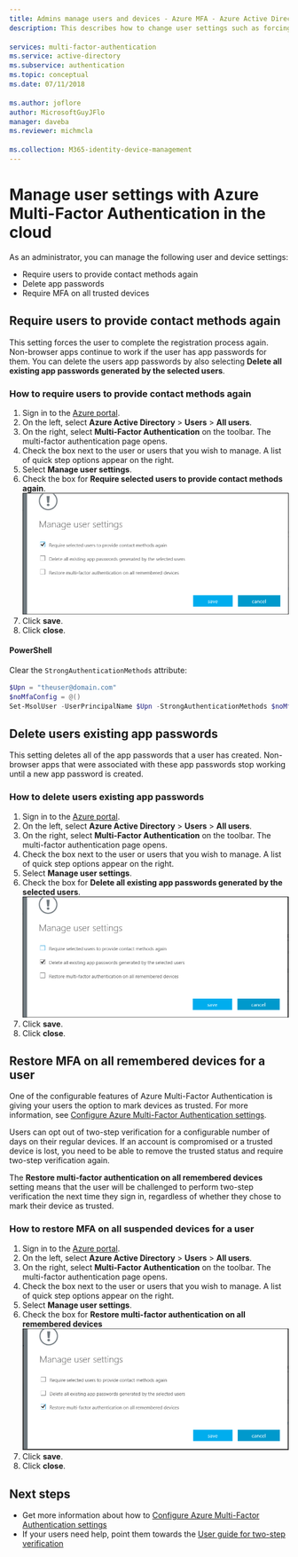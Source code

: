```yaml
---
title: Admins manage users and devices - Azure MFA - Azure Active Directory
description: This describes how to change user settings such as forcing the users to do the proof-up process again.

services: multi-factor-authentication
ms.service: active-directory
ms.subservice: authentication
ms.topic: conceptual
ms.date: 07/11/2018

ms.author: joflore
author: MicrosoftGuyJFlo
manager: daveba
ms.reviewer: michmcla

ms.collection: M365-identity-device-management
---
```

# Manage user settings with Azure Multi-Factor Authentication in the cloud

As an administrator, you can manage the following user and device settings:

* Require users to provide contact methods again
* Delete app passwords
* Require MFA on all trusted devices

## Require users to provide contact methods again

This setting forces the user to complete the registration process again. Non-browser apps continue to work if the user has app passwords for them.  You can delete the users app passwords by also selecting **Delete all existing app passwords generated by the selected users**.

### How to require users to provide contact methods again

1. Sign in to the [Azure portal](https://portal.azure.com).
2. On the left, select **Azure Active Directory** > **Users** > **All users**.
3. On the right, select **Multi-Factor Authentication** on the toolbar. The multi-factor authentication page opens.
4. Check the box next to the user or users that you wish to manage. A list of quick step options appear on the right.
5. Select **Manage user settings**.
6. Check the box for **Require selected users to provide contact methods again**.
   ![Require users to provide contact methods again](./media/howto-mfa-userdevicesettings/reproofup.png)
7. Click **save**.
8. Click **close**.

#### PowerShell
Clear the `StrongAuthenticationMethods` attribute:
```powershell
$Upn = "theuser@domain.com"
$noMfaConfig = @()
Set-MsolUser -UserPrincipalName $Upn -StrongAuthenticationMethods $noMfaConfig
```

## Delete users existing app passwords

This setting deletes all of the app passwords that a user has created. Non-browser apps that were associated with these app passwords stop working until a new app password is created.

### How to delete users existing app passwords

1. Sign in to the [Azure portal](https://portal.azure.com).
2. On the left, select **Azure Active Directory** > **Users** > **All users**.
3. On the right, select **Multi-Factor Authentication** on the toolbar. The multi-factor authentication page opens.
4. Check the box next to the user or users that you wish to manage. A list of quick step options appear on the right.
5. Select **Manage user settings**.
6. Check the box for **Delete all existing app passwords generated by the selected users**.
   ![Delete all existing app passwords](./media/howto-mfa-userdevicesettings/deleteapppasswords.png)
7. Click **save**.
8. Click **close**.

## Restore MFA on all remembered devices for a user

One of the configurable features of Azure Multi-Factor Authentication is giving your users the option to mark devices as trusted. For more information, see [Configure Azure Multi-Factor Authentication settings](howto-mfa-mfasettings.md#remember-multi-factor-authentication).

Users can opt out of two-step verification for a configurable number of days on their regular devices. If an account is compromised or a trusted device is lost, you need to be able to remove the trusted status and require two-step verification again.

The **Restore multi-factor authentication on all remembered devices** setting means that the user will be challenged to perform two-step verification the next time they sign in, regardless of whether they chose to mark their device as trusted.

### How to restore MFA on all suspended devices for a user

1. Sign in to the [Azure portal](https://portal.azure.com).
2. On the left, select **Azure Active Directory** > **Users** > **All users**.
3. On the right, select **Multi-Factor Authentication** on the toolbar. The multi-factor authentication page opens.
4. Check the box next to the user or users that you wish to manage. A list of quick step options appear on the right.
5. Select **Manage user settings**.
6. Check the box for **Restore multi-factor authentication on all remembered devices**
   ![Restore multi-factor authentication on all remembered devices](./media/howto-mfa-userdevicesettings/rememberdevices.png)
7. Click **save**.
8. Click **close**.

## Next steps

- Get more information about how to [Configure Azure Multi-Factor Authentication settings](howto-mfa-mfasettings.md)
- If your users need help, point them towards the [User guide for two-step verification](../user-help/multi-factor-authentication-end-user.md)
